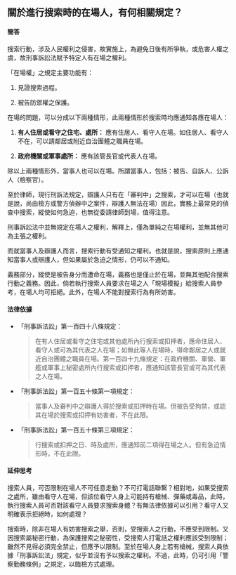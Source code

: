 ## 關於進行搜索時的在場人，有何相關規定？

#### 簡答

搜索行動，涉及人民權利之侵害，故實施上，為避免日後有所爭執，或危害人權之虞，故刑事訴訟法賦予特定人有在場之權利。

「在場權」之規定主要功能有：

1. 見證搜索過程。

2. 被告防禦權之保護。

在場的問題，可以分成以下兩種情形，此兩種情形於搜索時均應通知各應在場人：

1. **有人住居或看守之住宅、處所：** 應有住居人、看守人在場。如住居人、看守人不在，可以請鄰居或附近自治團體之職員在場。

2. **政府機關或軍事處所：** 應有該管長官或代表人在場。

除以上兩種情形外，當事人也可以在場。所謂當事人，包括：被告、自訴人、公訴人（檢察官）。

至於律師，現行刑訴法規定，辯護人只有在「審判中」之搜索，才可以在場（也就是說，尚由檢方或警方偵辦中之案件，辯護人無法在場）因此，實務上最常見的偵查中搜索，縱使如何急迫，也無從委請律師到場，值得注意。

刑事訴訟法中並無規定在場人之權利，解釋上，僅為單純之在場權利，並無其他可為主張之權利。

而就當事人及辯護人而言，搜索行動有受通知之權利。也就是說，搜索原則上應通知當事人或辯護人，但如果屬於急迫之情形，仍可以不通知。

義務部分，縱使是被告身分而遭命在場，義務也是僅止於在場，並無其他配合搜索行動之義務。因此，倘若執行搜索人員要求在場之人「現場模擬」給搜索人員參考，在場人均可拒絕。此外，在場人不能對搜索行為有所妨害。

#### 法律依據

* 「刑事訴法訟」第一百四十八條規定：

   > 在有人住居或看守之住宅或其他處所內行搜索或扣押者，應命住居人、看守人或可為其代表之人在場；如無此等人在場時，得命鄰居之人或就近自治團體之職員在場。第一百四十九條規定：在政府機關、軍營、軍艦或軍事上秘密處所內行搜索或扣押者，應通知該管長官或可為其代表之人在場。

* 「刑事訴法訟」第一百五十條第一項規定：

   > 當事人及審判中之辯護人得於搜索或扣押時在場。但被告受拘禁，或認其在場於搜索或扣押有妨害者，不在此限。

* 「刑事訴法訟」第一百五十條第三項規定：

   > 行搜索或扣押之日、時及處所，應通知前二項得在場之人。但有急迫情形時，不在此限。

#### 延伸思考

搜索人員，可否限制在場人不可任意走動？不可打電話聯繫？相對地，如果受搜索之處所，雖由看守人在場，但該位看守人身上可能持有槍械、彈藥或毒品，此時，執行搜索人員可否對該看守人員要求搜索身體？有無法律依據可以引用？看守人又明確表示拒絕時，如何處理？

搜索時，除非在場人有妨害搜索之舉，否則，受搜索人之行動，不應受到限制。又因搜索屬秘密行動，為保護搜索之秘密性，受搜索人打電話之權利應該受到限制；雖然不見得必須完全禁止，但應予以限制。至於在場人身上若有槍械，搜索人員依據「刑事訴訟法」規定，似乎並沒有予以搜索之權利。不過，此時，仍可引用「警察勤務條例」之規定，以臨檢方式處理。
